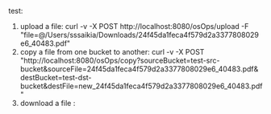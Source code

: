 test:

1. upload a file: curl -v -X POST http://localhost:8080/osOps/upload -F "file=@/Users/sssaikia/Downloads/24f45da1feca4f579d2a3377808029e6_40483.pdf"
2. copy a file from one bucket to another: curl -v -X POST "http://localhost:8080/osOps/copy?sourceBucket=test-src-bucket&sourceFile=24f45da1feca4f579d2a3377808029e6_40483.pdf&destBucket=test-dst-bucket&destFile=new_24f45da1feca4f579d2a3377808029e6_40483.pdf"
3. download a file : 
